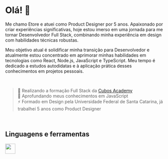 # Olá! 👋
Me chamo Etore e atuei como Product Designer por 5 anos. Apaixonado por criar experiências significativas, hoje estou imerso em uma jornada para me tornar Desenvolvedor Full Stack, combinando minha experiência em design com habilidades técnicas robustas.

Meu objetivo atual é solidificar minha transição para Desenvolvedor e atualmente estou concentrado em aprimorar minhas habilidades em tecnologias como React, Node.js, JavaScript e TypeScript. Meu tempo é dedicado a estudos autodidatas e à aplicação prática desses conhecimentos em projetos pessoais.

<br>

>📖 Realizando a formação Full Stack da [Cubos Academy](https://cubos.academy/) <br>
>🌱 Aprofundando meus conhecimentos em JavaScript <br>
>⚡ Formado em Design pela Universidade Federal de Santa Catarina, já trabalhei 5 anos como Product Designer

<br>

## Linguagens e ferramentas
<div style ="display: inline_block">
  <img height="32" width="32" src="https://cdn.jsdelivr.net/gh/devicons/devicon@latest/icons/javascript/javascript-original.svg" />
</div>


<!--
**etoregrande/etoregrande** is a ✨ _special_ ✨ repository because its `README.md` (this file) appears on your GitHub profile.

Here are some ideas to get you started:

- 🔭 I’m currently working on ...
- 🌱 I’m currently learning ...
- 👯 I’m looking to collaborate on ...
- 🤔 I’m looking for help with ...
- 💬 Ask me about ...
- 📫 How to reach me: ...
- 😄 Pronouns: ...
- ⚡ Fun fact: ...
-->
